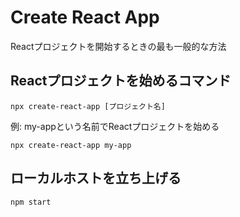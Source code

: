 # Create React App
Reactプロジェクトを開始するときの最も一般的な方法

## Reactプロジェクトを始めるコマンド
~~~
npx create-react-app [プロジェクト名]
~~~

例: my-appという名前でReactプロジェクトを始める
~~~
npx create-react-app my-app
~~~

## ローカルホストを立ち上げる
~~~
npm start
~~~